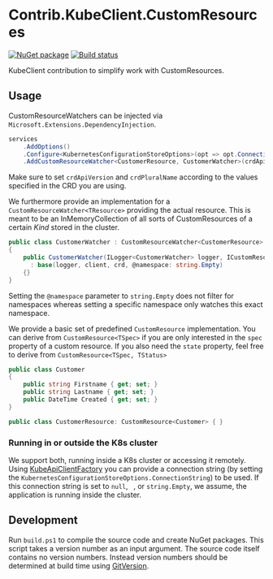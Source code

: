 # Contrib.KubeClient.CustomResources

[![NuGet package](https://img.shields.io/nuget/v/Contrib.KubeClient.CustomResources.svg)](https://www.nuget.org/packages/Contrib.KubeClient.CustomResources/)
[![Build status](https://img.shields.io/appveyor/ci/AXOOM/contrib-kubeclient-customresources.svg)](https://ci.appveyor.com/project/AXOOM/contrib-kubeclient-customresources)

KubeClient contribution to simplify work with CustomResources.

## Usage

CustomResourceWatchers can be injected via `Microsoft.Extensions.DependencyInjection`.

```csharp
services
    .AddOptions()
    .Configure<KubernetesConfigurationStoreOptions>(opt => opt.ConnectionString = "http://localhost:8001/")
    .AddCustomResourceWatcher<CustomerResource, CustomerWatcher>(crdApiVersion="stable.myorg.com", crdPluralName="customers");
```

Make sure to set `crdApiVersion` and `crdPluralName` according to the values specified in the CRD you are using.

We furthermore provide an implementation for a `CustomResourceWatcher<TResource>` providing the actual resource.
This is meant to be an InMemoryCollection of all sorts of CustomResources of a certain _Kind_ stored in the cluster.

```csharp
public class CustomerWatcher : CustomResourceWatcher<CustomerResource>
{
    public CustomerWatcher(ILogger<CustomerWatcher> logger, ICustomResourceClient client, CustomResourceDefinition<CustomerResource> crd)
      : base(logger, client, crd, @namespace: string.Empty)
    {}
}
```

Setting the `@namespace` parameter to `string.Empty` does not filter for namespaces whereas setting a specific namespace only watches this exact namespace.

We provide a basic set of predefined `CustomResource` implementation.
You can derive from `CustomResource<TSpec>` if you are only interested in the `spec` property of a custom resource.
If you also need the `state` property, feel free to derive from `CustomResource<TSpec, TStatus>`

```csharp
public class Customer
{
    public string Firstname { get; set; }
    public string Lastname { get; set; }
    public DateTime Created { get; set; }
}

public class CustomerResource: CustomResource<Customer> { }
```

### Running in or outside the K8s cluster

We support both, running inside a K8s cluster or accessing it remotely.
Using [KubeApiClientFactory](src/library/KubeApiClientFactory.cs) you can provide a connection string (by setting the `KubernetesConfigurationStoreOptions.ConnectionString`) to be used.
If this connection string is set to `null`, ` `, or `string.Empty`, we assume, the application is running inside the cluster.

## Development

Run `build.ps1` to compile the source code and create NuGet packages.
This script takes a version number as an input argument. The source code itself contains no version numbers. Instead version numbers should be determined at build time using [GitVersion](http://gitversion.readthedocs.io/).

